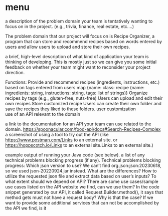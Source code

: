 # menu
a description of the problem domain your team is tentatively wanting to focus on in the project. (e.g., trivia, finance, real estate, etc.…) 
 
The problem domain that our project will focus on is Recipe Organizer, a program that can store and recommend recipes based on words entered by users and allow users to upload and store their own recipes. 
 
a brief, high-level description of what kind of application your team is thinking of developing. 
This is mostly just so we can give you some initial feedback on whether your team might want to reconsider your project direction. 
 
Functions: 
Provide and recommend recipes (ingredients, instructions, etc.)  based on tags entered from users 
map {name: class: recipe (name: ingredients: string, instructions: string, tags: list of strings)} 
Organize recipes by tags (e.g., gluten-free, nuts-free) 
Users can upload and edit their own recipes 
Store customized recipe 
Users can create their own folder and save the recipes they liked to these folders. 
user customization  
use of an API relevant to the domain 
 
a link to the documentation for an API your team can use related to the domain. 
https://spoonacular.com/food-api/docs#Search-Recipes-Complex 
a screenshot of using a tool to try out the API (like https://www.postman.com/Links to an external site. or https://hoppscotch.io/Links to an external site.Links to an external site.) 
 
example output of running your Java code (see below). 
a list of any technical problems blocking progress (if any). 
Technical problems blocking progress: 
Which json version to use? We can’t find org.json:json:20230618, so we used json-20220924.jar instead. What are the differences? 
How to utilize the requested json file and extract data based on user’s inputs? 
To what extent should we depend on API? There are some use cases/sample use cases listed on the API website we find, can we use them? 
In the code snippet generated by our API, it called Request.Builder.method(), it says that method gets must not have a request body? Why is that the case? 
If we want to provide some additional services that can not be accomplished by the API we find, is it
